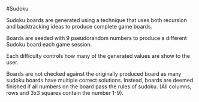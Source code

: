 #Sudoku

Sudoku boards are generated using a technique that uses both recursion and backtracking ideas to produce complete game boards.

Boards are seeded with 9 pseudorandom numbers to produce a different Sudoku board each game session.

Each difficulty controls how many of the generated values are show to the user.

Boards are not checked against the originally produced board as many sudoku boards have multiple correct solutions. Instead, boards are deemed finished if all numbers on the board pass the rules of sudoku. (All columns, rows and 3x3 squares contain the number 1-9).
